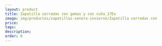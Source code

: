 ```yaml
---
layout: product
title: Zapatilla cerradas con gomas y con cuña_17Eu
image: img/productos/zapatillas-senora-invierno/Zapatilla cerradas con gomas y con cuña_17Eu.jpeg
price: 
tags: 
description: 
order: 0
---
```

